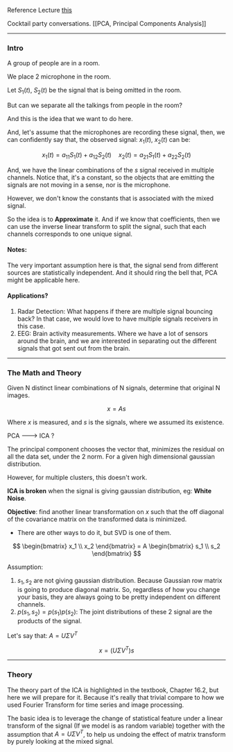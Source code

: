 Reference Lecture [this](https://www.youtube.com/watch?v=_e4SN4TWlgY&feature=youtu.be&ab_channel=NathanKutz)

Cocktail party conversations. 
[[PCA, Principal Components Analysis]]

---
### Intro

A group of people are in a room. 

We place 2 microphone in the room. 

Let $S_1(t)$, $S_2(t)$ be the signal that is being omitted in the room.

But can we separate all the talkings from people in the room? 

And this is the idea that we want to do here. 

And, let's assume that the microphones are recording these signal, then, we can confidently say that, the observed signal: $x_1(t)$, $x_2(t)$ can be: 

$$
x_1(t) = a_{11} S_1(t) + a_{12} S_2(t) \quad 
x_2(t) = a_{21} S_1(t) + a_{22} S_2(t)
$$

And, we have the linear combinations of the $s$ signal received in multiple channels. Notice that, it's a constant, so the objects that are emitting the signals are not moving in a sense, nor is the microphone. 

However, we don't know the constants that is associated with the mixed signal. 

So the idea is to **Approximate** it. And if we know that coefficients, then we can use the inverse linear transform to split the signal, such that each channels corresponds to one unique signal. 

#### Notes: 

The very important assumption here is that, the signal send from different sources are statistically independent. And it should ring the bell that, PCA might be applicable here. 

#### **Applications**? 

1. Radar Detection: What happens if there are multiple signal bouncing back? In that case, we would love to have multiple signals receivers in this case. 
2. EEG: Brain activity measurements. Where we have a lot of sensors around the brain, and we are interested in separating out the different signals that got sent out from the brain. 

---
### The Math and Theory

Given N distinct linear combinations of N signals, determine that original N images. 

$$
x = As
$$

Where $x$ is measured, and $s$ is the signals, where we assumed its existence. 

PCA ---> ICA ?

The principal component chooses the vector that, minimizes the residual on all the data set, under the 2 norm. For a given high dimensional gaussian distribution. 

However, for multiple clusters, this doesn't work. 

**ICA is broken** when the signal is giving gaussian distribution, eg: **White Noise**. 

**Objective**: find another linear transformation on $x$ such that the off diagonal of the covariance matrix on the transformed data is minimized. 
* There are other ways to do it, but SVD is one of them. 

$$
\begin{bmatrix}
x_1 \\ x_2
\end{bmatrix} = 
A
\begin{bmatrix}
s_1 \\ s_2
\end{bmatrix}
$$

Assumption: 

1. $s_1, s_2$ are not giving gaussian distribution. Because Gaussian row matrix is going to produce diagonal matrix. So, regardless of how you change your basis, they are always going to be pretty independent on different channels. 
2. $p(s_1, s_2) = p(s_1)p(s_2)$: The joint distributions of these 2 signal are the products of the signal. 

Let's say that: $A = U\Sigma V^T$

$$
x = (U\Sigma V^T)s
$$

---

### Theory

The theory part of the ICA is highlighted in the textbook, Chapter 16.2, but here we will prepare for it. Because it's really that trivial compare to how we used Fourier Transform for time series and image processing. 

The basic idea is to leverage the change of statistical feature under a linear transform of the signal (If we model is as random variable) together with the assumption that $A = U\Sigma V^T$, to help us undoing the effect of matrix transform by purely looking at the mixed signal. 

